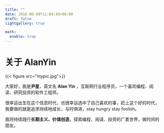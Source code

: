 ```yaml
---
title: ""
date: 2016-06-09T11:04:49+08:00
draft: false
lightgallery: true

math:
  enable: true
---
```


# 关于 AlanYin

{{< figure src="mypic.jpg">}}

大家好，我是**尹星**，英文名 **Alan Yin** ，互联网行业程序员，一个喜欢编程、阅读、研究投资的软件工程师。

很幸运出生在这个信息时代，也很幸运选中了自己喜欢的事，赶上这个好的时代，我要做的就是追求持续地成长，与时俱进，stay hungry stay foolish。

我将持续践行**长期主义、价值创造**，探索编程、阅读、投资的广袤世界，做时间的朋友。


